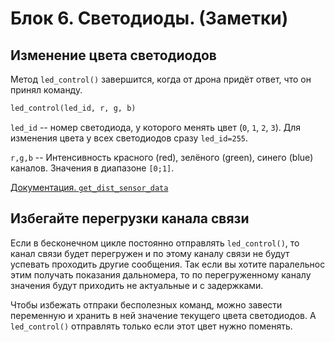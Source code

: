 # Блок 6. Светодиоды. (Заметки)

## Изменение цвета светодиодов

Метод `led_control()` завершится, когда от дрона придёт ответ, что он принял команду.

```python
led_control(led_id, r, g, b)
```
`led_id` -- номер светодиода, у которого менять цвет (`0`, `1`, `2`, `3`). Для изменения цвета у всех светодиодов сразу `led_id=255`.

`r,g,b` -- Интенсивность красного (red), зелёного (green), синего (blue) каналов. Значения в диапазоне `[0;1]`.

[Документация. `get_dist_sensor_data`](https://docs.geoscan.ru/pioneer/programming/python/pioneer-sdk-methods.html#led_control)


## Избегайте перегрузки канала связи

Если в бесконечном цикле постоянно отправлять `led_control()`, то канал связи будет перегружен и по этому каналу связи не будут успевать проходить другие сообщения. Так если вы хотите паралельнос этим получать показания дальномера, то по перегруженному каналу значения будут приходить не актуальные и с задержками.

Чтобы избежать отпраки бесполезных команд, можно завести переменную и хранить в ней значение текущего цвета светодиодов. А `led_control()` отправлять только если этот цвет нужно поменять.
